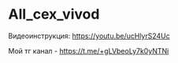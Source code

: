 # All_cex_vivod

Видеоинструкция: https://youtu.be/ucHlyrS24Uc

Мой тг канал - https://t.me/+gLVbeoLy7k0yNTNi
